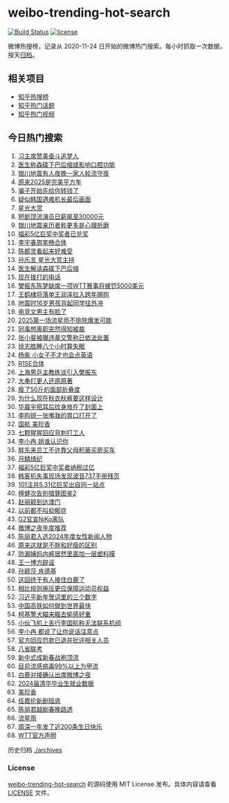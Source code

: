 # weibo-trending-hot-search

[![Build Status](https://github.com/justjavac/weibo-trending-hot-search/workflows/ci/badge.svg?branch=master)](https://github.com/justjavac/weibo-trending-hot-search/actions)
[![license](https://img.shields.io/github/license/justjavac/weibo-trending-hot-search)](https://github.com/justjavac/weibo-trending-hot-search/blob/master/LICENSE)

微博热搜榜，记录从 2020-11-24 日开始的微博热门搜索。每小时抓取一次数据，按天[归档](./archives)。

## 相关项目

- [知乎热搜榜](https://github.com/justjavac/zhihu-trending-top-search)
- [知乎热门话题](https://github.com/justjavac/zhihu-trending-hot-questions)
- [知乎热门视频](https://github.com/justjavac/zhihu-trending-hot-video)

## 今日热门搜索

<!-- BEGIN -->
<!-- 最后更新时间 Sat Jan 04 2025 02:16:38 GMT+0800 (China Standard Time) -->

1. [习主席赞美奋斗追梦人](https://s.weibo.com//weibo?q=%23%E4%B9%A0%E4%B8%BB%E5%B8%AD%E8%B5%9E%E7%BE%8E%E5%A5%8B%E6%96%97%E8%BF%BD%E6%A2%A6%E4%BA%BA%23&Refer=new_time)
1. [医生称森碟下巴后缩或影响口腔功能](https://s.weibo.com//weibo?q=%23%E5%8C%BB%E7%94%9F%E7%A7%B0%E6%A3%AE%E7%A2%9F%E4%B8%8B%E5%B7%B4%E5%90%8E%E7%BC%A9%E6%88%96%E5%BD%B1%E5%93%8D%E5%8F%A3%E8%85%94%E5%8A%9F%E8%83%BD%23&t=31&band_rank=7&Refer=top)
1. [银川地震有人夜晚一家人轮流守夜](https://s.weibo.com//weibo?q=%23%E9%93%B6%E5%B7%9D%E5%9C%B0%E9%9C%87%E6%9C%89%E4%BA%BA%E5%A4%9C%E6%99%9A%E4%B8%80%E5%AE%B6%E4%BA%BA%E8%BD%AE%E6%B5%81%E5%AE%88%E5%A4%9C%23&t=31&band_rank=37&Refer=top)
1. [原来2025是完美平方年](https://s.weibo.com//weibo?q=%23%E5%8E%9F%E6%9D%A52025%E6%98%AF%E5%AE%8C%E7%BE%8E%E5%B9%B3%E6%96%B9%E5%B9%B4%23&t=31&band_rank=3&Refer=top)
1. [骗子开始先给你转钱了](https://s.weibo.com//weibo?q=%23%E9%AA%97%E5%AD%90%E5%BC%80%E5%A7%8B%E5%85%88%E7%BB%99%E4%BD%A0%E8%BD%AC%E9%92%B1%E4%BA%86%23&t=31&band_rank=1&Refer=top)
1. [疑似韩国遇难机长最后画面](https://s.weibo.com//weibo?q=%23%E7%96%91%E4%BC%BC%E9%9F%A9%E5%9B%BD%E9%81%87%E9%9A%BE%E6%9C%BA%E9%95%BF%E6%9C%80%E5%90%8E%E7%94%BB%E9%9D%A2%23&t=31&band_rank=1&Refer=top)
1. [星光大赏](https://s.weibo.com//weibo?q=%E6%98%9F%E5%85%89%E5%A4%A7%E8%B5%8F&t=31&band_rank=14&Refer=top)
1. [短剧顶流演员日薪飙至30000元](https://s.weibo.com//weibo?q=%23%E7%9F%AD%E5%89%A7%E9%A1%B6%E6%B5%81%E6%BC%94%E5%91%98%E6%97%A5%E8%96%AA%E9%A3%99%E8%87%B330000%E5%85%83%23&t=31&band_rank=35&Refer=top)
1. [银川地震亲历者称更多是心理折磨](https://s.weibo.com//weibo?q=%23%E9%93%B6%E5%B7%9D%E5%9C%B0%E9%9C%87%E4%BA%B2%E5%8E%86%E8%80%85%E7%A7%B0%E6%9B%B4%E5%A4%9A%E6%98%AF%E5%BF%83%E7%90%86%E6%8A%98%E7%A3%A8%23&t=31&band_rank=18&Refer=top)
1. [福彩5亿巨奖中奖者已兑奖](https://s.weibo.com//weibo?q=%23%E7%A6%8F%E5%BD%A95%E4%BA%BF%E5%B7%A8%E5%A5%96%E4%B8%AD%E5%A5%96%E8%80%85%E5%B7%B2%E5%85%91%E5%A5%96%23&t=31&band_rank=4&Refer=top)
1. [李宇春周笔畅合体](https://s.weibo.com//weibo?q=%23%E6%9D%8E%E5%AE%87%E6%98%A5%E5%91%A8%E7%AC%94%E7%95%85%E5%90%88%E4%BD%93%23&t=31&band_rank=10&Refer=top)
1. [陈都灵看起来好难受](https://s.weibo.com//weibo?q=%23%E9%99%88%E9%83%BD%E7%81%B5%E7%9C%8B%E8%B5%B7%E6%9D%A5%E5%A5%BD%E9%9A%BE%E5%8F%97%23&t=31&band_rank=11&Refer=top)
1. [孙乐言 星光大赏主持](https://s.weibo.com//weibo?q=%E5%AD%99%E4%B9%90%E8%A8%80%20%E6%98%9F%E5%85%89%E5%A4%A7%E8%B5%8F%E4%B8%BB%E6%8C%81&t=31&band_rank=8&Refer=top)
1. [医生解读森碟下巴后缩](https://s.weibo.com//weibo?q=%23%E5%8C%BB%E7%94%9F%E8%A7%A3%E8%AF%BB%E6%A3%AE%E7%A2%9F%E4%B8%8B%E5%B7%B4%E5%90%8E%E7%BC%A9%23&t=31&band_rank=2&Refer=top)
1. [现在拨打的电话](https://s.weibo.com//weibo?q=%23%E7%8E%B0%E5%9C%A8%E6%8B%A8%E6%89%93%E7%9A%84%E7%94%B5%E8%AF%9D%23&t=31&band_rank=22&Refer=top)
1. [樊振东陈梦缺席一项WTT赛事将被罚5000美元](https://s.weibo.com//weibo?q=%23%E6%A8%8A%E6%8C%AF%E4%B8%9C%E9%99%88%E6%A2%A6%E7%BC%BA%E5%B8%AD%E4%B8%80%E9%A1%B9WTT%E8%B5%9B%E4%BA%8B%E5%B0%86%E8%A2%AB%E7%BD%9A5000%E7%BE%8E%E5%85%83%23&t=31&band_rank=15&Refer=top)
1. [王鹤棣将落单王润泽拉入跨年拥抱](https://s.weibo.com//weibo?q=%E7%8E%8B%E9%B9%A4%E6%A3%A3%E5%B0%86%E8%90%BD%E5%8D%95%E7%8E%8B%E6%B6%A6%E6%B3%BD%E6%8B%89%E5%85%A5%E8%B7%A8%E5%B9%B4%E6%8B%A5%E6%8A%B1&t=31&band_rank=13&Refer=top)
1. [地震时16岁男孩背起同学往外冲](https://s.weibo.com//weibo?q=%23%E5%9C%B0%E9%9C%87%E6%97%B616%E5%B2%81%E7%94%B7%E5%AD%A9%E8%83%8C%E8%B5%B7%E5%90%8C%E5%AD%A6%E5%BE%80%E5%A4%96%E5%86%B2%23&t=31&band_rank=34&Refer=top)
1. [电竞文男主有脸了](https://s.weibo.com//weibo?q=%E7%94%B5%E7%AB%9E%E6%96%87%E7%94%B7%E4%B8%BB%E6%9C%89%E8%84%B8%E4%BA%86&t=31&band_rank=18&Refer=top)
1. [2025第一场流星雨不排除爆发可能](https://s.weibo.com//weibo?q=%232025%E7%AC%AC%E4%B8%80%E5%9C%BA%E6%B5%81%E6%98%9F%E9%9B%A8%E4%B8%8D%E6%8E%92%E9%99%A4%E7%88%86%E5%8F%91%E5%8F%AF%E8%83%BD%23&t=31&band_rank=19&Refer=top)
1. [同事想离职突然得知被裁](https://s.weibo.com//weibo?q=%E5%90%8C%E4%BA%8B%E6%83%B3%E7%A6%BB%E8%81%8C%E7%AA%81%E7%84%B6%E5%BE%97%E7%9F%A5%E8%A2%AB%E8%A3%81&t=31&band_rank=17&Refer=top)
1. [张小斐被曝违章交警称已依法处置](https://s.weibo.com//weibo?q=%23%E5%BC%A0%E5%B0%8F%E6%96%90%E8%A2%AB%E6%9B%9D%E8%BF%9D%E7%AB%A0%E4%BA%A4%E8%AD%A6%E7%A7%B0%E5%B7%B2%E4%BE%9D%E6%B3%95%E5%A4%84%E7%BD%AE%23&t=31&band_rank=21&Refer=top)
1. [徐志胜睡八个小时算失眠](https://s.weibo.com//weibo?q=%E5%BE%90%E5%BF%97%E8%83%9C%E7%9D%A1%E5%85%AB%E4%B8%AA%E5%B0%8F%E6%97%B6%E7%AE%97%E5%A4%B1%E7%9C%A0&t=31&band_rank=21&Refer=top)
1. [杨紫 小女子不才也会点英语](https://s.weibo.com//weibo?q=%E6%9D%A8%E7%B4%AB%20%E5%B0%8F%E5%A5%B3%E5%AD%90%E4%B8%8D%E6%89%8D%E4%B9%9F%E4%BC%9A%E7%82%B9%E8%8B%B1%E8%AF%AD&t=31&band_rank=12&Refer=top)
1. [R1SE合体](https://s.weibo.com//weibo?q=%23R1SE%E5%90%88%E4%BD%93%23&t=31&band_rank=24&Refer=top)
1. [上海男乒主教练谈引入樊振东](https://s.weibo.com//weibo?q=%23%E4%B8%8A%E6%B5%B7%E7%94%B7%E4%B9%92%E4%B8%BB%E6%95%99%E7%BB%83%E8%B0%88%E5%BC%95%E5%85%A5%E6%A8%8A%E6%8C%AF%E4%B8%9C%23&t=31&band_rank=25&Refer=top)
1. [大奉打更人还原原著](https://s.weibo.com//weibo?q=%E5%A4%A7%E5%A5%89%E6%89%93%E6%9B%B4%E4%BA%BA%E8%BF%98%E5%8E%9F%E5%8E%9F%E8%91%97&t=31&band_rank=27&Refer=top)
1. [瘦了50斤的面部折叠度](https://s.weibo.com//weibo?q=%23%E7%98%A6%E4%BA%8650%E6%96%A4%E7%9A%84%E9%9D%A2%E9%83%A8%E6%8A%98%E5%8F%A0%E5%BA%A6%23&t=31&band_rank=23&Refer=top)
1. [为什么现在秋衣秋裤要这样设计](https://s.weibo.com//weibo?q=%23%E4%B8%BA%E4%BB%80%E4%B9%88%E7%8E%B0%E5%9C%A8%E7%A7%8B%E8%A1%A3%E7%A7%8B%E8%A3%A4%E8%A6%81%E8%BF%99%E6%A0%B7%E8%AE%BE%E8%AE%A1%23&t=31&band_rank=30&Refer=top)
1. [华晨宇把耳后纹身放在了封面上](https://s.weibo.com//weibo?q=%E5%8D%8E%E6%99%A8%E5%AE%87%E6%8A%8A%E8%80%B3%E5%90%8E%E7%BA%B9%E8%BA%AB%E6%94%BE%E5%9C%A8%E4%BA%86%E5%B0%81%E9%9D%A2%E4%B8%8A&t=31&band_rank=36&Refer=top)
1. [李昀锐一张嘴我的胃口打开了](https://s.weibo.com//weibo?q=%23%E6%9D%8E%E6%98%80%E9%94%90%E4%B8%80%E5%BC%A0%E5%98%B4%E6%88%91%E7%9A%84%E8%83%83%E5%8F%A3%E6%89%93%E5%BC%80%E4%BA%86%23&t=31&band_rank=28&Refer=top)
1. [国航 美珍香](https://s.weibo.com//weibo?q=%E5%9B%BD%E8%88%AA%20%E7%BE%8E%E7%8F%8D%E9%A6%99&t=31&band_rank=31&Refer=top)
1. [七颗猩猩回应背刺打工人](https://s.weibo.com//weibo?q=%23%E4%B8%83%E9%A2%97%E7%8C%A9%E7%8C%A9%E5%9B%9E%E5%BA%94%E8%83%8C%E5%88%BA%E6%89%93%E5%B7%A5%E4%BA%BA%23&t=31&band_rank=27&Refer=top)
1. [李小冉 姐谁认识你](https://s.weibo.com//weibo?q=%E6%9D%8E%E5%B0%8F%E5%86%89%20%E5%A7%90%E8%B0%81%E8%AE%A4%E8%AF%86%E4%BD%A0&t=31&band_rank=33&Refer=top)
1. [胖东来员工不许靠父母积蓄买房买车](https://s.weibo.com//weibo?q=%23%E8%83%96%E4%B8%9C%E6%9D%A5%E5%91%98%E5%B7%A5%E4%B8%8D%E8%AE%B8%E9%9D%A0%E7%88%B6%E6%AF%8D%E7%A7%AF%E8%93%84%E4%B9%B0%E6%88%BF%E4%B9%B0%E8%BD%A6%23&t=31&band_rank=39&Refer=top)
1. [月鳞绮纪](https://s.weibo.com//weibo?q=%23%E6%9C%88%E9%B3%9E%E7%BB%AE%E7%BA%AA%23&t=31&band_rank=29&Refer=top)
1. [福彩5亿巨奖中奖者纳税过亿](https://s.weibo.com//weibo?q=%23%E7%A6%8F%E5%BD%A95%E4%BA%BF%E5%B7%A8%E5%A5%96%E4%B8%AD%E5%A5%96%E8%80%85%E7%BA%B3%E7%A8%8E%E8%BF%87%E4%BA%BF%23&t=31&band_rank=32&Refer=top)
1. [韩客机失事现场发现波音737手册残页](https://s.weibo.com//weibo?q=%23%E9%9F%A9%E5%AE%A2%E6%9C%BA%E5%A4%B1%E4%BA%8B%E7%8E%B0%E5%9C%BA%E5%8F%91%E7%8E%B0%E6%B3%A2%E9%9F%B3737%E6%89%8B%E5%86%8C%E6%AE%8B%E9%A1%B5%23&t=31&band_rank=5&Refer=top)
1. [101注共5.31亿巨奖出自同一站点](https://s.weibo.com//weibo?q=%23101%E6%B3%A8%E5%85%B15.31%E4%BA%BF%E5%B7%A8%E5%A5%96%E5%87%BA%E8%87%AA%E5%90%8C%E4%B8%80%E7%AB%99%E7%82%B9%23&t=31&band_rank=19&Refer=top)
1. [檀健次告别猎罪图鉴2](https://s.weibo.com//weibo?q=%23%E6%AA%80%E5%81%A5%E6%AC%A1%E5%91%8A%E5%88%AB%E7%8C%8E%E7%BD%AA%E5%9B%BE%E9%89%B42%23&t=31&band_rank=39&Refer=top)
1. [赵丽颖到达澳门](https://s.weibo.com//weibo?q=%23%E8%B5%B5%E4%B8%BD%E9%A2%96%E5%88%B0%E8%BE%BE%E6%BE%B3%E9%97%A8%23&t=31&band_rank=36&Refer=top)
1. [以前都不叫抑郁症](https://s.weibo.com//weibo?q=%E4%BB%A5%E5%89%8D%E9%83%BD%E4%B8%8D%E5%8F%AB%E6%8A%91%E9%83%81%E7%97%87&t=31&band_rank=34&Refer=top)
1. [G2官宣NiKo离队](https://s.weibo.com//weibo?q=G2%E5%AE%98%E5%AE%A3NiKo%E7%A6%BB%E9%98%9F&t=31&band_rank=41&Refer=top)
1. [微博之夜年度推荐](https://s.weibo.com//weibo?q=%E5%BE%AE%E5%8D%9A%E4%B9%8B%E5%A4%9C%E5%B9%B4%E5%BA%A6%E6%8E%A8%E8%8D%90&t=31&band_rank=49&Refer=top)
1. [陈丽君入选2024年度女性新闻人物](https://s.weibo.com//weibo?q=%23%E9%99%88%E4%B8%BD%E5%90%9B%E5%85%A5%E9%80%892024%E5%B9%B4%E5%BA%A6%E5%A5%B3%E6%80%A7%E6%96%B0%E9%97%BB%E4%BA%BA%E7%89%A9%23&t=31&band_rank=44&Refer=top)
1. [原来这就是不胖和好瘦的区别](https://s.weibo.com//weibo?q=%E5%8E%9F%E6%9D%A5%E8%BF%99%E5%B0%B1%E6%98%AF%E4%B8%8D%E8%83%96%E5%92%8C%E5%A5%BD%E7%98%A6%E7%9A%84%E5%8C%BA%E5%88%AB&t=31&band_rank=33&Refer=top)
1. [防漏姨妈内裤居然里面加一层塑料膜](https://s.weibo.com//weibo?q=%23%E9%98%B2%E6%BC%8F%E5%A7%A8%E5%A6%88%E5%86%85%E8%A3%A4%E5%B1%85%E7%84%B6%E9%87%8C%E9%9D%A2%E5%8A%A0%E4%B8%80%E5%B1%82%E5%A1%91%E6%96%99%E8%86%9C%23&t=31&band_rank=16&Refer=top)
1. [王一博方辟谣](https://s.weibo.com//weibo?q=%E7%8E%8B%E4%B8%80%E5%8D%9A%E6%96%B9%E8%BE%9F%E8%B0%A3&t=31&band_rank=42&Refer=top)
1. [孙颖莎 肯德基](https://s.weibo.com//weibo?q=%E5%AD%99%E9%A2%96%E8%8E%8E%20%E8%82%AF%E5%BE%B7%E5%9F%BA&t=31&band_rank=40&Refer=top)
1. [这回终于有人接住白鹿了](https://s.weibo.com//weibo?q=%E8%BF%99%E5%9B%9E%E7%BB%88%E4%BA%8E%E6%9C%89%E4%BA%BA%E6%8E%A5%E4%BD%8F%E7%99%BD%E9%B9%BF%E4%BA%86&t=31&band_rank=46&Refer=top)
1. [相比规则施压更应保障运动员权益](https://s.weibo.com//weibo?q=%E7%9B%B8%E6%AF%94%E8%A7%84%E5%88%99%E6%96%BD%E5%8E%8B%E6%9B%B4%E5%BA%94%E4%BF%9D%E9%9A%9C%E8%BF%90%E5%8A%A8%E5%91%98%E6%9D%83%E7%9B%8A&t=31&band_rank=50&Refer=top)
1. [习近平新年贺词里的三个数字](https://s.weibo.com//weibo?q=%23%E4%B9%A0%E8%BF%91%E5%B9%B3%E6%96%B0%E5%B9%B4%E8%B4%BA%E8%AF%8D%E9%87%8C%E7%9A%84%E4%B8%89%E4%B8%AA%E6%95%B0%E5%AD%97%23&Refer=new_time)
1. [中国高铁如何做到世界最快](https://s.weibo.com//weibo?q=%23%E4%B8%AD%E5%9B%BD%E9%AB%98%E9%93%81%E5%A6%82%E4%BD%95%E5%81%9A%E5%88%B0%E4%B8%96%E7%95%8C%E6%9C%80%E5%BF%AB%23&t=31&band_rank=9&Refer=top)
1. [柯基警犬瞄来瞄去偷感好重](https://s.weibo.com//weibo?q=%23%E6%9F%AF%E5%9F%BA%E8%AD%A6%E7%8A%AC%E7%9E%84%E6%9D%A5%E7%9E%84%E5%8E%BB%E5%81%B7%E6%84%9F%E5%A5%BD%E9%87%8D%23&t=31&band_rank=10&Refer=top)
1. [小伙飞机上丢行李国航称无法联系机组](https://s.weibo.com//weibo?q=%23%E5%B0%8F%E4%BC%99%E9%A3%9E%E6%9C%BA%E4%B8%8A%E4%B8%A2%E8%A1%8C%E6%9D%8E%E5%9B%BD%E8%88%AA%E7%A7%B0%E6%97%A0%E6%B3%95%E8%81%94%E7%B3%BB%E6%9C%BA%E7%BB%84%23&t=31&band_rank=10&Refer=top)
1. [李小冉 都说了让你说话注意点](https://s.weibo.com//weibo?q=%E6%9D%8E%E5%B0%8F%E5%86%89%20%E9%83%BD%E8%AF%B4%E4%BA%86%E8%AE%A9%E4%BD%A0%E8%AF%B4%E8%AF%9D%E6%B3%A8%E6%84%8F%E7%82%B9&t=31&band_rank=26&Refer=top)
1. [官方回应罚款已退并批评相关人员](https://s.weibo.com//weibo?q=%23%E5%AE%98%E6%96%B9%E5%9B%9E%E5%BA%94%E7%BD%9A%E6%AC%BE%E5%B7%B2%E9%80%80%E5%B9%B6%E6%89%B9%E8%AF%84%E7%9B%B8%E5%85%B3%E4%BA%BA%E5%91%98%23&t=31&band_rank=6&Refer=top)
1. [八省联考](https://s.weibo.com//weibo?q=%E5%85%AB%E7%9C%81%E8%81%94%E8%80%83&t=31&band_rank=46&Refer=top)
1. [新中式成新春战袍顶流](https://s.weibo.com//weibo?q=%23%E6%96%B0%E4%B8%AD%E5%BC%8F%E6%88%90%E6%96%B0%E6%98%A5%E6%88%98%E8%A2%8D%E9%A1%B6%E6%B5%81%23&t=31&band_rank=45&Refer=top)
1. [目前流感病毒99%以上为甲流](https://s.weibo.com//weibo?q=%23%E7%9B%AE%E5%89%8D%E6%B5%81%E6%84%9F%E7%97%85%E6%AF%9299%25%E4%BB%A5%E4%B8%8A%E4%B8%BA%E7%94%B2%E6%B5%81%23&t=31&band_rank=50&Refer=top)
1. [白鹿对接确认出席微博之夜](https://s.weibo.com//weibo?q=%23%E7%99%BD%E9%B9%BF%E5%AF%B9%E6%8E%A5%E7%A1%AE%E8%AE%A4%E5%87%BA%E5%B8%AD%E5%BE%AE%E5%8D%9A%E4%B9%8B%E5%A4%9C%23&t=31&band_rank=20&Refer=top)
1. [2024届清华毕业生就业数据](https://s.weibo.com//weibo?q=%232024%E5%B1%8A%E6%B8%85%E5%8D%8E%E6%AF%95%E4%B8%9A%E7%94%9F%E5%B0%B1%E4%B8%9A%E6%95%B0%E6%8D%AE%23&t=31&band_rank=25&Refer=top)
1. [美珍香](https://s.weibo.com//weibo?q=%E7%BE%8E%E7%8F%8D%E9%A6%99&t=31&band_rank=38&Refer=top)
1. [任嘉伦新剧班底](https://s.weibo.com//weibo?q=%23%E4%BB%BB%E5%98%89%E4%BC%A6%E6%96%B0%E5%89%A7%E7%8F%AD%E5%BA%95%23&t=31&band_rank=43&Refer=top)
1. [陈丽君越剧春晚路透](https://s.weibo.com//weibo?q=%23%E9%99%88%E4%B8%BD%E5%90%9B%E8%B6%8A%E5%89%A7%E6%98%A5%E6%99%9A%E8%B7%AF%E9%80%8F%23&t=31&band_rank=44&Refer=top)
1. [流星雨](https://s.weibo.com//weibo?q=%E6%B5%81%E6%98%9F%E9%9B%A8&t=31&band_rank=47&Refer=top)
1. [周深一年发了近200条生日快乐](https://s.weibo.com//weibo?q=%E5%91%A8%E6%B7%B1%E4%B8%80%E5%B9%B4%E5%8F%91%E4%BA%86%E8%BF%91200%E6%9D%A1%E7%94%9F%E6%97%A5%E5%BF%AB%E4%B9%90&t=31&band_rank=48&Refer=top)
1. [WTT官方声明](https://s.weibo.com//weibo?q=%23WTT%E5%AE%98%E6%96%B9%E5%A3%B0%E6%98%8E%23&t=31&band_rank=50&Refer=top)

<!-- END -->

历史归档 [./archives](./archives)

### License

[weibo-trending-hot-search](https://github.com/justjavac/weibo-trending-hot-search) 的源码使用 MIT License
发布。具体内容请查看 [LICENSE](./LICENSE) 文件。
